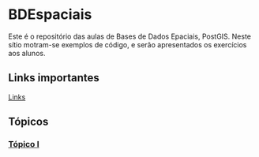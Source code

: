 # BDEspaciais

Este é o repositório das aulas de Bases de Dados Epaciais, PostGIS. Neste sítio motram-se exemplos de código,
e serão apresentados os exercícios aos alunos.

## Links importantes

[Links](Links_Importantes)

## Tópicos

### [Tópico I](aula01)
